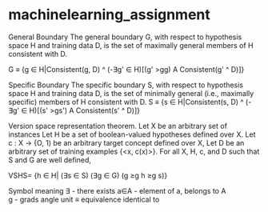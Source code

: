 # machinelearning_assignment
General Boundary
The general boundary G, with respect to hypothesis space H and training
data D, is the set of maximally general members of H consistent with D.

G ≡ {g ∈ H|Consistent(g, D) ^ (-∃g' ∈ H)[(g' >gg) A Consistent(g' ^ D)]}



Specific Boundary
The specific boundary S, with respect to hypothesis space H and training
data D, is the set of minimally general (i.e., maximally specific) members of H
consistent with D.
S ≡ {s ∈ H|Consistent(s, D) ^ (-∃g' ∈ H)[(s' >gs') A Consistent(s' ^ D)]}


Version space representation theorem. 
Let X be an arbitrary set of instances 
Let H be a set of boolean-valued hypotheses defined over X. 
Let c : X → {O, 1) be an arbitrary target concept defined over X, 
Let D be an arbitrary set of training examples {<x, c(x)>}. 
For all X, H, c, and D such that S and G are well defined,

VSHS= {h ∈ H| (∃s ∈ S) (∃g ∈ G) (g ≥g h ≥g s)}

Symbol meaning
∃ -	there exists
a∈A -	element of a, belongs to A	
g - grads angle unit
≡	equivalence	identical to
